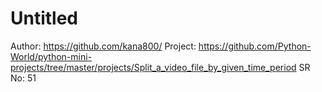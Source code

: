 # Untitled

Author: https://github.com/kana800/
Project: https://github.com/Python-World/python-mini-projects/tree/master/projects/Split_a_video_file_by_given_time_period
SR No: 51